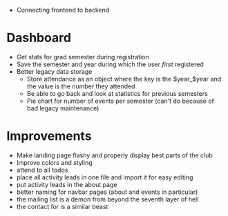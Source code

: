 -   Connecting frontend to backend

# Dashboard

-   Get stats for grad semester during registration
-   Save the semester and year during which the user _first_ registered
-   Better legacy data storage
    -   Store attendance as an object where the key is the $year_$year and the value is the number they attended
    -   Be able to go back and look at statistics for previous semesters
    -   Pie chart for number of events per semester (can't do because of bad legacy maintenance)

# Improvements

-   Make landing page flashy and properly display best parts of the club
-   Improve colors and styling
-   attend to all todos
-   place all activity leads in one file and import it for easy editing
-   put activity leads in the about page
-   better naming for navbar pages (about and events in particular)
-   the mailing list is a demon from beyond the seventh layer of hell
-   the contact for is a similar beast
